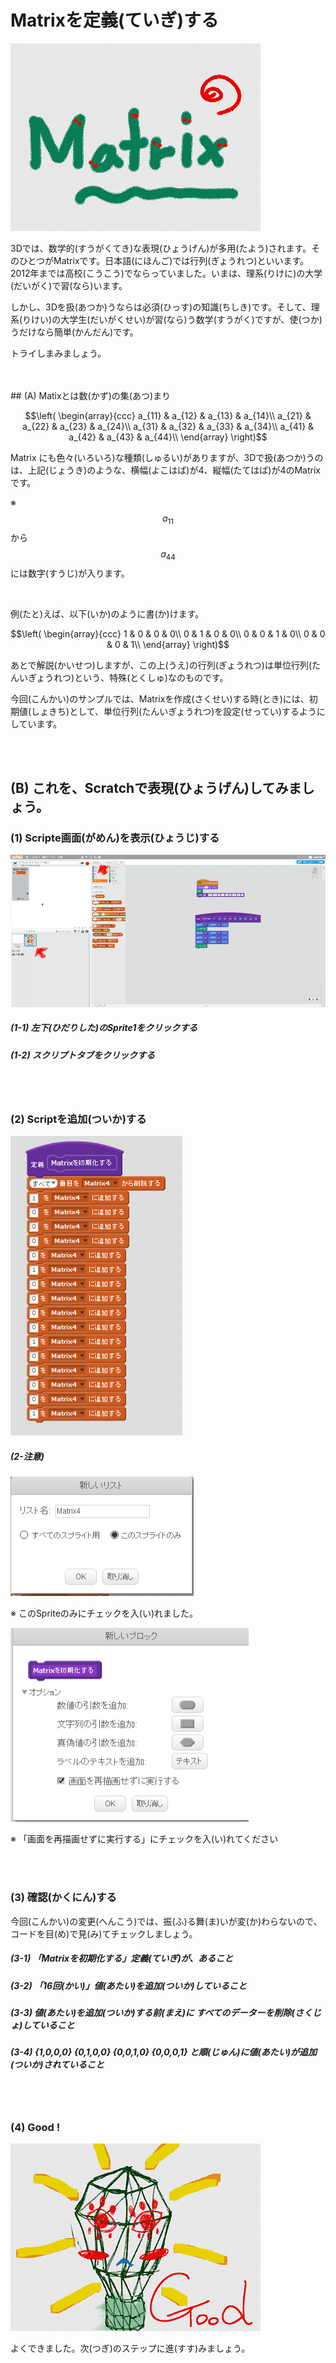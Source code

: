 # Matrixを定義(ていぎ)する

![](about.png)

3Dでは、数学的(すうがくてき)な表現(ひょうげん)が多用(たよう)されます。そのひとつがMatrixです。日本語(にほんご)では行列(ぎょうれつ)といいます。2012年までは高校(こうこう)でならっていました。いまは、理系(りけに)の大学(だいがく)で習(なら)います。

しかし、3Dを扱(あつか)うならは必須(ひっす)の知識(ちしき)です。そして、理系(りけい)の大学生(だいがくせい)が習(なら)う数学(すうがく)ですが、使(つか)うだけなら簡単(かんだん)です。

トライしまみましょう。


<br>
<br>
## (A) Matixとは数(かず)の集(あつ)まり

$$\left(
  \begin{array}{ccc}
    a_{11} & a_{12} & a_{13} & a_{14}\\
    a_{21} & a_{22} & a_{23} & a_{24}\\
    a_{31} & a_{32} & a_{33} & a_{34}\\
    a_{41} & a_{42} & a_{43} & a_{44}\\
  \end{array}
\right)$$

Matrix にも色々(いろいろ)な種類(しゅるい)がありますが、3Dで扱(あつか)うのは、上記(じょうき)のような、横幅(よこはば)が4、縦幅(たてはば)が4のMatrixです。

※ $$a_{11}$$から$$a_{44}$$ には数字(すうじ)が入ります。

<br>

例(たと)えば、以下(いか)のように書(か)けます。

$$\left(
  \begin{array}{ccc}
    1 & 0 & 0 & 0\\
    0 & 1 & 0 & 0\\
    0 & 0 & 1 & 0\\
    0 & 0 & 0 & 1\\
  \end{array}
\right)$$

あとで解説(かいせつ)しますが、この上(うえ)の行列(ぎょうれつ)は単位行列(たんいぎょうれつ)という、特殊(とくしゅ)なのものです。


今回(こんかい)のサンプルでは、Matrixを作成(さくせい)する時(とき)には、初期値(しょきち)として、単位行列(たんいぎょうれつ)を設定(せってい)するようにしています。

<br>
<br>

## (B) これを、Scratchで表現(ひょうげん)してみましょう。
### (1) Scripte画面(がめん)を表示(ひょうじ)する

![](f01.png)

##### (1-1) 左下(ひだりした)のSprite1をクリックする

##### (1-2) スクリプトタブをクリックする


<br>
<br>

### (2) Scriptを追加(ついか)する

![](fs01.png)

##### (2-注意)
![](fs01_opt1.png)

※ このSpriteのみにチェックを入(い)れました。

![](fs01_opt2.png)

※  「画面を再描画せずに実行する」にチェックを入(い)れてください


<br>
<br>

### (3) 確認(かくにん)する

今回(こんかい)の変更(へんこう)では、振(ふ)る舞(ま)いが変(か)わらないので、コードを目(め)で見(み)てチェックしましょう。

##### (3-1) 「Matrixを初期化する」定義(ていぎ)が、あること
##### (3-2) 「16回(かい)」値(あたい)を追加(ついか)していること
##### (3-3) 値(あたい)を追加(ついか)する前(まえ)に すべてのデーターを削除(さくじょ)していること
##### (3-4) {1,0,0,0} {0,1,0,0} {0,0,1,0} {0,0,0,1} と順(じゅん)に値(あたい)が追加(ついか)されていること


<br>
<br>

### (4) Good !

![](../good.png)

よくできました。次(つぎ)のステップに進(すす)みましょう。




